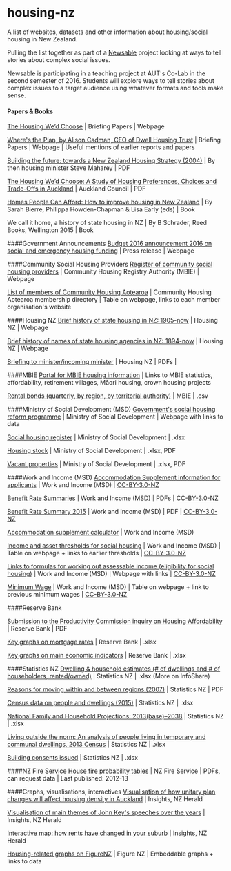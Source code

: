 # housing-nz
A list of websites, datasets and other information about housing/social housing in New Zealand.

Pulling the list together as part of a [Newsable](http://newsable.nz/) project looking at ways to tell stories about complex social issues.

Newsable is participating in a teaching project at AUT's Co-Lab in the second semester of 2016. Students will explore ways to tell stories about complex issues to a target audience using whatever formats and tools make sense. 

#### Papers & Books
[The Housing We’d Choose](http://briefingpapers.co.nz/) | Briefing Papers	| Webpage

[Where's the Plan, by Alison Cadman, CEO of Dwell Housing Trust](http://briefingpapers.co.nz/2015/07/wheres-the-plan/) | Briefing Papers | Webpage	| Useful mentions of earlier reports and papers

[Building the future: towards a New Zealand Housing Strategy (2004)](http://www.urbancentre.utoronto.ca/pdfs/elibrary/NZHS_New-Zealand-Housing-St.pdf) | By then housing minister Steve Maharey | PDF

[The Housing We’d Choose: A Study of Housing Preferences, Choices and Trade-Offs in Auckland](http://www.aucklandcouncil.govt.nz/SiteCollectionDocuments/aboutcouncil/planspoliciespublications/technicalpublications/tr2015016housingwedchoosewithappendices.pdf) |	Auckland Council | PDF

[Homes People Can Afford: How to improve housing in New Zealand](http://steeleroberts.co.nz/product/homes-people-can-afford/) |	By Sarah Bierre, Philippa Howden-Chapman & Lisa Early (eds) | Book

We call it home, a history of state housing in NZ | By B Schrader, Reed Books, Wellington 2015 | Book

####Government Announcements
[Budget 2016 announcement 2016 on social and emergency housing funding](http://www.budget.govt.nz/budget/2016/at-a-glance/other.htm) | Press release | Webpage	

####Community Social Housing Providers
[Register of community social housing providers](http://chra.mbie.govt.nz/about-chra/register/)	| Community Housing Registry Authority (MBIE) |	Webpage

[List of members of Community Housing Aotearoa](http://www.communityhousing.org.nz/membership/members-directory/) |	Community Housing Aotearoa membership directory | Table on webpage, links to each member organisation's website

####Housing NZ
[Brief history of state housing in NZ: 1905-now](http://www.hnzc.co.nz/about-us/history-of-state-housing) |	Housing NZ  | Webpage

[Brief history of names of state housing agencies in NZ: 1894-now](http://www.hnzc.co.nz/about-us/history-of-state-housing/state-housing-agencies) |	Housing NZ  | Webpage

[Briefing to minister/incoming minister](http://www.hnzc.co.nz/publications/briefing-to-the-incoming-minister/) | Housing NZ | PDFs |

####MBIE
[Portal for MBIE housing information](http://www.mbie.govt.nz/info-services/housing-property) | Links to MBIE statistics, affordability, retirement villages, Māori housing, crown housing projects

[Rental bonds (quarterly, by region, by territorial authority)](http://www.mbie.govt.nz/info-services/housing-property/sector-information-and-statistics/rental-bond-data) | MBIE | .csv

####Ministry of Social Development (MSD)
[Government's social housing reform programme](http://socialhousing.govt.nz/) |	Ministry of Social Development	| Webpage with links to data

[Social housing register](http://www.housing.msd.govt.nz/information-for-housing-providers/register/index.html) |	Ministry of Social Development	| .xlsx

[Housing stock](http://www.hnzc.co.nz/publications/housing-statistics/) | Ministry of Social Development | .xlsx, PDF

[Vacant properties](http://www.hnzc.co.nz/publications/housing-statistics-2/) |  Ministry of Social Development | .xlsx, PDF

####Work and Income (MSD)
[Accommodation Supplement information for applicants](http://www.workandincome.govt.nz/individuals/a-z-benefits/accommodation-supplement.html) | Work and Income (MSD) | [CC-BY-3.0-NZ](http://creativecommons.org/licenses/by/3.0/nz/legalcode)

[Benefit Rate Summaries](http://www.workandincome.govt.nz/map/deskfile/benefit-rate-summaries/index.html)	| Work and Income (MSD)	| PDFs | [CC-BY-3.0-NZ](http://creativecommons.org/licenses/by/3.0/nz/legalcode)

[Benefit Rate Summary 2015](http://www.workandincome.govt.nz/map/documents/deskfile/benefit-rate-summaries/benefitratesummary-2015-04-01.pdf)	| Work and Income (MSD)	| PDF | [CC-BY-3.0-NZ](http://creativecommons.org/licenses/by/3.0/nz/legalcode)

[Accommodation supplement calculator](http://www.workingforfamilies.govt.nz/calculator/index.jsp) |	Work and Income (MSD)	

[Income and asset thresholds for social housing](http://www.workandincome.govt.nz/map/deskfile/social-housing-tables/limits-and-thresholds-current.html) | Work and Income (MSD) | Table on webpage + links to earlier thresholds |  [CC-BY-3.0-NZ](http://creativecommons.org/licenses/by/3.0/nz/legalcode)

[Links to formulas for working out assessable income (eligibility for social housing)](http://www.workandincome.govt.nz/map/social-housing/assessment-of-eligibility/assessable-income-01.html) | Work and Income (MSD) | Webpage with links | [CC-BY-3.0-NZ](http://creativecommons.org/licenses/by/3.0/nz/legalcode)

[Minimum Wage](http://www.workandincome.govt.nz/map/deskfile/minimum-wage/minimum-wage-current.html) | Work and Income (MSD) | Table on webpage + link to previous minimum wages | [CC-BY-3.0-NZ](http://creativecommons.org/licenses/by/3.0/nz/legalcode)

####Reserve Bank

[Submission to the Productivity Commission inquiry on Housing Affordability](http://www.rbnz.govt.nz/research-and-publications/reserve-bank-bulletin/2011/rbb2011-74-03-02) |	Reserve Bank	| PDF

[Key graphs on mortgage rates](http://www.rbnz.govt.nz/statistics/key-graphs/key-graph-mortgage-rates)	| Reserve Bank	| .xlsx

[Key graphs on main economic indicators](http://www.rbnz.govt.nz/statistics/key-graphs)	| Reserve Bank	| .xlsx

####Statistics NZ
[Dwelling & household estimates (# of dwellings and # of householders, rented/owned)](http://www.stats.govt.nz/browse_for_stats/population/estimates_and_projections/dwelling-and-household-estimates-info-releases.aspx) | Statistics NZ | .xlsx (More on InfoShare)		

[Reasons for moving within and between regions (2007)](http://www.stats.govt.nz/browse_for_stats/population/Migration/internal-migration/reasons-for-moving-within-between-regions.aspx)	| Statistics NZ | PDF 

[Census data on people and dwellings (2015)](http://www.stats.govt.nz/Census.aspx)	| Statistics NZ	| .xlsx

[National Family and Household Projections: 2013(base)–2038](http://www.stats.govt.nz/browse_for_stats/population/estimates_and_projections/NationalFamilyAndHouseholdProjections_HOTP2013base.aspx) |	Statistics NZ	| .xlsx

[Living outside the norm: An analysis of people living in temporary and communal dwellings, 2013 Census](http://www.stats.govt.nz/Census/2013-census/profile-and-summary-reports/outside-norm.aspx)	| Statistics NZ	| .xlsx

[Building consents issued](http://www.stats.govt.nz/browse_for_stats/industry_sectors/Construction/building-consents-issued-info-releases.aspx)	| Statistics NZ |	.xlsx

####NZ Fire Service
[House fire probability tables](http://www.fire.org.nz/About-Us/Facts-and-Figures/Pages/Statistics-Data-Fields.html) |	NZ Fire Service | PDFs, can request data | Last published: 2012-13

####Graphs, visualisations, interactives
[Visualisation of how unitary plan changes will affect housing density in Auckland](http://insights.nzherald.co.nz/article/auckland-council-unitary-plan)	| Insights, NZ Herald 	

[Visualisation of main themes of John Key's speeches over the years](http://insights.nzherald.co.nz/article/john-key-speeches)	| Insights, NZ Herald 

[Interactive map: how rents have changed in your suburb](http://www.nzherald.co.nz/Harkanwal-Singh/news/article.cfm?a_id=930&objectid=11393120)	| Insights, NZ Herald 	

[Housing-related graphs on FigureNZ](https://figure.nz/search/?query=housing&types=g,m,t) | Figure NZ | Embeddable graphs + links to data




